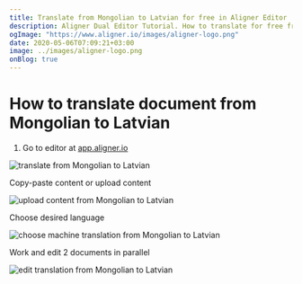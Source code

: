 ```yaml
---
title: Translate from Mongolian to Latvian for free in Aligner Editor
description: Aligner Dual Editor Tutorial. How to translate for free from Mongolian to Latvian. Aligner is multilingual document management platform. 
ogImage: "https://www.aligner.io/images/aligner-logo.png"
date: 2020-05-06T07:09:21+03:00
image: ../images/aligner-logo.png
onBlog: true
---
```


# How to translate document from Mongolian to Latvian

1. Go to editor at [app.aligner.io](https://app.aligner.io "Aligner App web page")

![translate from Mongolian to Latvian](../aligner-blank-editor.png "translate from Mongolian to Latvian")

Copy-paste content or upload content

![upload content from Mongolian to Latvian](../aligner-uploaded-document.png "upload content from Mongolian to Latvian")

Choose desired language

![choose machine translation from Mongolian to Latvian](../aligner-language-dropdown.png "choose machine translation from Mongolian to Latvian")

Work and edit 2 documents in parallel

![edit translation from Mongolian to Latvian](../aligner-double-sitded-editor.png "edit translation from Mongolian to Latvian")


